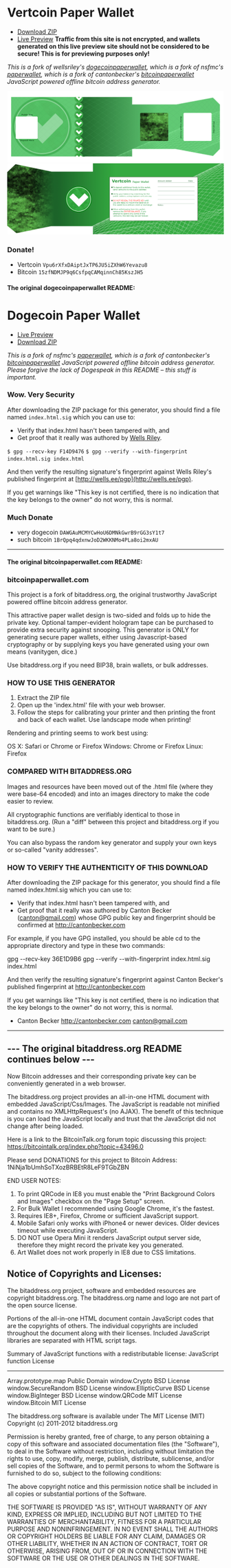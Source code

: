 # Vertcoin Paper Wallet
- [Download ZIP](https://github.com/Ruzihm/vertcoinpaperwallet/archive/master.zip)
- [Live Preview](http://ruzihm.github.io/vertcoinpaperwallet/) **Traffic from this site is not encrypted, and wallets generated on this live preview site should not be considered to be secure! This is for previewing purposes only!**

*This is a fork of wellsriley's [dogecoinpaperwallet](https://github.com/wellsriley/dogecoinpaperwallet), which is a fork of nsfmc's [paperwallet](https://github.com/nsfmc/paperwallet), which is a fork of cantonbecker's [bitcoinpaperwallet](https://github.com/cantonbecker/bitcoinpaperwallet) JavaScript powered offline bitcoin address generator.*

![front](https://github.com/Ruzihm/vertcoinpaperwallet/blob/master/images/front-300dpi.jpg?raw=true)
![back](https://github.com/Ruzihm/vertcoinpaperwallet/blob/master/images/back-300dpi.jpg?raw=true)


### Donate!
- Vertcoin `Vpu6rXfxDAiptJxTP6JU5iZXhW6Yevazu8`
- Bitcoin `15zfNDMJP9q6CsfpqCAMqinnCh85KszJH5`


#### The original dogecoinpaperwallet README:
# Dogecoin Paper Wallet
- [Live Preview](http://dogecoinpaperwallet.net)
- [Download ZIP](https://github.com/wellsriley/dogecoinpaperwallet/archive/master.zip)

*This is a fork of nsfmc's [paperwallet](https://github.com/nsfmc/paperwallet), which is a fork of cantonbecker's [bitcoinpaperwallet](https://github.com/cantonbecker/bitcoinpaperwallet) JavaScript powered offline bitcoin address generator. Please forgive the lack of Dogespeak in this README – this stuff is important.*

### Wow. Very Security
After downloading the ZIP package for this generator, you should find a file
named `index.html.sig` which you can use to:

* Verify that index.html hasn't been tampered with, and
* Get proof that it really was authored by [Wells Riley](http://wells.ee/pgp).

`$ gpg --recv-key F14D9476`
`$ gpg --verify --with-fingerprint index.html.sig index.html`

And then verify the resulting signature's fingerprint against Wells Riley's published fingerprint at [http://wells.ee/pgp](http://wells.ee/pgp).

If you get warnings like "This key is not certified, there is no indication that
the key belongs to the owner" do not worry, this is normal.

### Much Donate
- very dogecoin `DAWGAuMCMYCwHoU6DMNkGwrB9rGG3sY1t7`
- such bitcoin  `1BrQpq4qdxnwJoD2WKKNMo4PLa8oi2mxAU`


--------------------------------------

#### The original bitcoinpaperwallet.com README:

### bitcoinpaperwallet.com

This project is a fork of bitaddress.org, the original trustworthy
JavaScript powered offline bitcoin address generator.

This attractive paper wallet design is two-sided and folds up to
hide the private key. Optional tamper-evident hologram tape can be purchased
to provide extra security against snooping. This generator is ONLY
for generating secure paper wallets, either using Javascript-based cryptography
or by supplying keys you have generated using your own means (vanitygen, dice.)

Use bitaddress.org if you need BIP38, brain wallets, or bulk addresses.


### HOW TO USE THIS GENERATOR

1) Extract the ZIP file
2) Open up the 'index.html' file with your web browser.
3) Follow the steps for calibrating your printer and then printing
   the front and back of each wallet. Use landscape mode when printing!

Rendering and printing seems to work best using:

   OS X:     Safari or Chrome or Firefox
   Windows:  Chrome or Firefox
   Linux:    Firefox


### COMPARED WITH BITADDRESS.ORG

Images and resources have been moved out of the .html file (where they were
base-64 encoded) and into an images directory to make the code easier to review.

All cryptographic functions are verifiably identical to those in bitaddress.org.
(Run a "diff" between this project and bitaddress.org if you want to be sure.)

You can also bypass the random key generator and supply your own keys or so-called
"vanity addresses".


### HOW TO VERIFY THE AUTHENTICITY OF THIS DOWNLOAD

After downloading the ZIP package for this generator, you should find a file
named index.html.sig which you can use to:

* Verify that index.html hasn't been tampered with, and
* Get proof that it really was authored by Canton Becker (canton@gmail.com)
  whose GPG public key and fingerprint should be confirmed at http://cantonbecker.com

For example, if you have GPG installed, you should be able cd to the appropriate
directory and type in these two commands:

  gpg --recv-key 36E1D9B6
  gpg --verify --with-fingerprint index.html.sig index.html

And then verify the resulting signature's fingerprint against Canton Becker's
published fingerprint at http://cantonbecker.com

If you get warnings like "This key is not certified, there is no indication that
the key belongs to the owner" do not worry, this is normal.

- Canton Becker
http://cantonbecker.com
canton@gmail.com



----------------------------------------------------------
--- The original bitaddress.org README continues below ---
----------------------------------------------------------

Now Bitcoin addresses and their corresponding private key can be conveniently
generated in a web browser.

The bitaddress.org project provides an all-in-one HTML document with embedded
JavaScript/Css/Images. The JavaScript is readable not minified and contains no
XMLHttpRequest's (no AJAX). The benefit of this technique is you can load the
JavaScript locally and trust that the JavaScript did not change after being
loaded.

Here is a link to the BitcoinTalk.org forum topic discussing this project:
https://bitcointalk.org/index.php?topic=43496.0


Please send DONATIONS for this project to Bitcoin Address:
1NiNja1bUmhSoTXozBRBEtR8LeF9TGbZBN


END USER NOTES:
 1) To print QRCode in IE8 you must enable the "Print Background Colors and
    Images" checkbox on the "Page Setup" screen.
 2) For Bulk Wallet I recommended using Google Chrome, it's the fastest.
 3) Requires IE8+, Firefox, Chrome or sufficient JavaScript support.
 4) Mobile Safari only works with iPhone4 or newer devices.
    Older devices timeout while executing JavaScript.
 5) DO NOT use Opera Mini it renders JavaScript output server side, therefore
    they might record the private key you generated.
 6) Art Wallet does not work properly in IE8 due to CSS limitations.


Notice of Copyrights and Licenses:
---------------------------------------
The bitaddress.org project, software and embedded resources are copyright bitaddress.org.
The bitaddress.org name and logo are not part of the open source license.

Portions of the all-in-one HTML document contain JavaScript codes that are the copyrights
of others. The individual copyrights are included throughout the document along with their
licenses. Included JavaScript libraries are separated with HTML script tags.

Summary of JavaScript functions with a redistributable license:
JavaScript function   License
-------------------   --------------
Array.prototype.map   Public Domain
window.Crypto     BSD License
window.SecureRandom   BSD License
window.EllipticCurve    BSD License
window.BigInteger   BSD License
window.QRCode     MIT License
window.Bitcoin      MIT License

The bitaddress.org software is available under The MIT License (MIT)
Copyright (c) 2011-2012 bitaddress.org

Permission is hereby granted, free of charge, to any person obtaining a copy of this
software and associated documentation files (the "Software"), to deal in the Software
without restriction, including without limitation the rights to use, copy, modify,
merge, publish, distribute, sublicense, and/or sell copies of the Software, and to
permit persons to whom the Software is furnished to do so, subject to the following
conditions:

The above copyright notice and this permission notice shall be included in all copies
or substantial portions of the Software.

THE SOFTWARE IS PROVIDED "AS IS", WITHOUT WARRANTY OF ANY KIND, EXPRESS OR IMPLIED,
INCLUDING BUT NOT LIMITED TO THE WARRANTIES OF MERCHANTABILITY, FITNESS FOR A
PARTICULAR PURPOSE AND NONINFRINGEMENT. IN NO EVENT SHALL THE AUTHORS OR COPYRIGHT
HOLDERS BE LIABLE FOR ANY CLAIM, DAMAGES OR OTHER LIABILITY, WHETHER IN AN ACTION
OF CONTRACT, TORT OR OTHERWISE, ARISING FROM, OUT OF OR IN CONNECTION WITH THE
SOFTWARE OR THE USE OR OTHER DEALINGS IN THE SOFTWARE.
